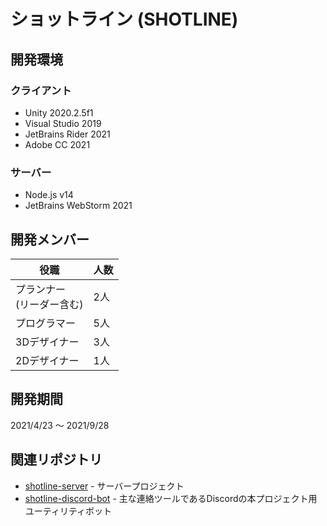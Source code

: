 ショットライン (SHOTLINE)
====

## 開発環境

### クライアント

* Unity 2020.2.5f1
* Visual Studio 2019
* JetBrains Rider 2021
* Adobe CC 2021

### サーバー

* Node.js v14
* JetBrains WebStorm 2021

## 開発メンバー

| 役職 | 人数 |
| ---- | ---- |
| プランナー<br>(リーダー含む) | 2人 |
| プログラマー | 5人 |
| 3Dデザイナー | 3人 |
| 2Dデザイナー | 1人 |

## 開発期間

2021/4/23 ～ 2021/9/28

## 関連リポジトリ

* [shotline-server](https://github.com/letconst/shotline-server) - サーバープロジェクト
* [shotline-discord-bot](https://github.com/letconst/shotline-discord-bot) - 主な連絡ツールであるDiscordの本プロジェクト用ユーティリティボット
